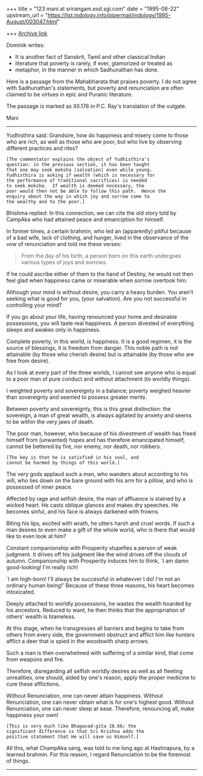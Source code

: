 +++
title = "123 mani at srirangam.esd.sgi.com"
date = "1995-08-22"
upstream_url = "https://list.indology.info/pipermail/indology/1995-August/003047.html"

+++
[Archive link](https://list.indology.info/pipermail/indology/1995-August/003047.html)

Dominik writes:
* It is another fact of Sanskrit, Tamil and other classical Indian
* literature that poverty is rarely, if ever, glamorized or treated as
* metaphor, in the manner in which Sadhunathan has done.

Here is a passage from the Mahabharata that praises poverty.
I do not agree with Sadhunathan's statements, but poverty and
renunciation are often claimed to be virtues in epic and Puranic
literature.

The passage is marked as XII.176 in P.C. Ray's translation of the 
vulgate. 

Mani

---------------------------------------------------------------------

Yudhisthira said:
Grandsire, how do happiness and misery come to
those who are rich, as well as those who are poor, but who live
by observing different practices and rites?

	[The commentator explains the object of Yudhisthira's
	question: in the previous section, it has been taught
	that one may seek moksha (salvation) even while young.
	Yudhisthira is asking if wealth (which is necessary for
	the performance of traditional sacrifices) is needed 
	to seek moksha.  If wealth is deemed necessary, the
	poor would then not be able to follow this path.  Hence the
	enquiry about the way in which joy and sorrow come to 
	the wealthy and to the poor.]

Bhishma replied:
In this connection, we can cite the old story told by CampAka
who had attained peace and emanciption for himself.  

In former times, a certain brahmin, who led an (apparently)
pitiful because of a bad wife, lack of clothing, and hunger,
lived in the observance of the vow of renunciation and told me
these verses:

>From the day of his birth, a person born on this earth undergoes
various types of joys and sorrows. 

If he could ascribe either of them to the hand of Destiny, he
would not then feel glad when happiness came or miserable when
sorrow overtook him.

Although your mind is without desire, you carry a heavy burden.
You aren't seeking what is good for you, (your salvation).  Are
you not successful in controlling your mind?

If you go about your life, having renounced your home and
desirable possessions, you will taste real happiness.  A person
divested of everything sleeps and awakes only in happiness. 

Complete poverty, in this world, is happiness.  It is a good
regimen, it is the source of blessings, it is freedom from
danger.  This noble path is not attainable (by those who
cherish desire) but is attainable (by those who are free from
desire).

As I look at every part of the three worlds, I cannot see
anyone who is equal to a poor man of pure conduct and without
attachment (to worldly things).

I weighted poverty and sovereignty in a balance; poverty
weighed heavier than sovereignty and seemed to possess greater
merits.

Between poverty and sovereignty, this is this great
distinction: the sovereign, a man of great wealth, is always
agitated by anxiety and seems to be within the very jaws of
death.

The poor man, however, who because of his divestment of wealth
has freed himself from (unwanted) hopes and has therefore
emancipated himself, cannot be bettered by fire, nor
enemy, nor death, nor robbers.

	[The key is that he is satisfied in his soul, and
	cannot be harmed by things of this world.]

The very gods applaud such a man, who wanders about according
to his will, who lies down on the bare ground with his arm for
a pillow, and who is possessed of inner peace.

Affected by rage and selfish desire, the man of affluence is
stained by a wicked heart.  He casts oblique glances and makes
dry speeches.  He becomes sinful, and his face is always
darkened with frowns.

Biting his lips, excited with wrath, he utters harsh and cruel
words.  If such a man desires to even make a gift of the whole
world, who is there that would like to even look at him?

Constant companionship with Prosperity stupefies a person of
weak judgment.  It drives off his judgment like the wind drives
off the clouds of autumn.  Companionship with Prosperity
induces him to think, `I am damn good-looking! I'm really
rich!

`I am high-born! I'll always be successful in whatevver I do!
I'm not an ordinary human being!' Because of these three
reasons, his heart becomes intoxicated.

Deeply attached to worldly possessions, he wastes the wealth
hoarded by his ancestors.  Reduced to want, he then thinks that
the appropriation of others' wealth is blameless.

At this stage, when he transgresses all barriers and begins to
take from others from every side, the government obstruct and
afflict him like hunters afflict a deer that is spied in the
woodswith sharp arrows.

Such a man is then overwhelmed with suffering of a similar
kind, that come from weapons and fire.

Therefore, disregarding all selfish worldly desires as well as
all fleeting unrealities, one should, aided by one's reason,
apply the proper medicine to cure these afflictions.  

Without Renunciation, one can never attain happiness.  Without
Renunciation, one can never obtain what is for one's highest
good.  Without Renunciation, one can never sleep at ease.
Therefore, renouncing all, make happiness your own!

	[This is very much like Bhagavad-gita 18.66; the
	significant difference is that Sri Krishna adds the
	positive statement that He will save us Himself.]

All this, what ChampAka sang, was told to me long ago at
Hastinapura, by a learned brahmin.  For this reason, I regard
Renunciation to be the foremost of things.

-------------------------------










